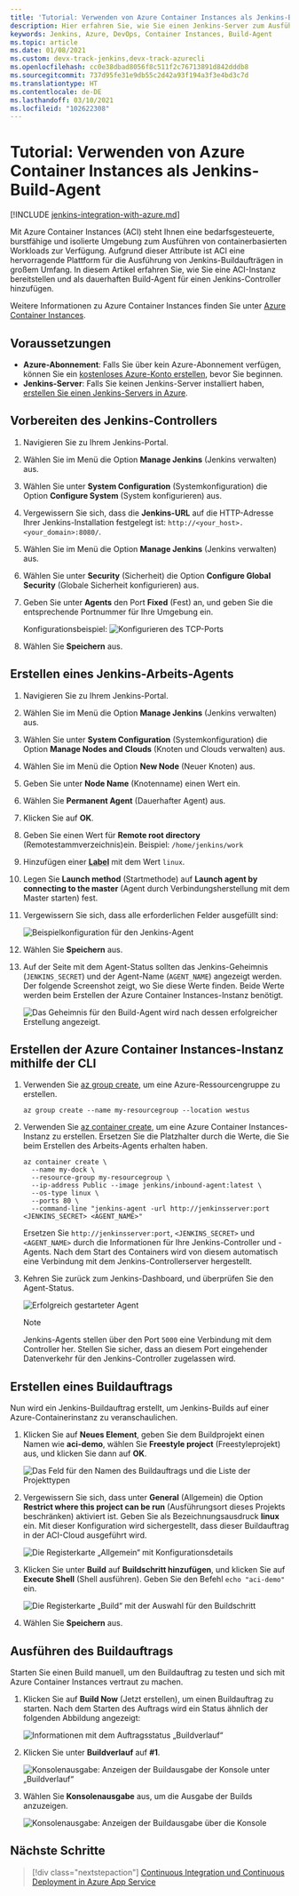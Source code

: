 ```yaml
---
title: 'Tutorial: Verwenden von Azure Container Instances als Jenkins-Build-Agent'
description: Hier erfahren Sie, wie Sie einen Jenkins-Server zum Ausführen von Buildaufträgen in Azure Container Instances konfigurieren.
keywords: Jenkins, Azure, DevOps, Container Instances, Build-Agent
ms.topic: article
ms.date: 01/08/2021
ms.custom: devx-track-jenkins,devx-track-azurecli
ms.openlocfilehash: cc0e38dbad8056f8c511f2c76713891d842dddb8
ms.sourcegitcommit: 737d95fe31e9db55c2d42a93f194a3f3e4bd3c7d
ms.translationtype: HT
ms.contentlocale: de-DE
ms.lasthandoff: 03/10/2021
ms.locfileid: "102622308"
---
```

# <a name="tutorial-use-azure-container-instances-as-a-jenkins-build-agent"></a>Tutorial: Verwenden von Azure Container Instances als Jenkins-Build-Agent

[!INCLUDE [jenkins-integration-with-azure.md](includes/jenkins-integration-with-azure.md)]

Mit Azure Container Instances (ACI) steht Ihnen eine bedarfsgesteuerte, burstfähige und isolierte Umgebung zum Ausführen von containerbasierten Workloads zur Verfügung. Aufgrund dieser Attribute ist ACI eine hervorragende Plattform für die Ausführung von Jenkins-Buildaufträgen in großem Umfang. In diesem Artikel erfahren Sie, wie Sie eine ACI-Instanz bereitstellen und als dauerhaften Build-Agent für einen Jenkins-Controller hinzufügen.

Weitere Informationen zu Azure Container Instances finden Sie unter [Azure Container Instances](/azure/container-instances/container-instances-overview).

## <a name="prerequisites"></a>Voraussetzungen

- **Azure-Abonnement**: Falls Sie über kein Azure-Abonnement verfügen, können Sie ein [kostenloses Azure-Konto erstellen](https://azure.microsoft.com/free/?ref=microsoft.com&utm_source=microsoft.com&utm_medium=docs&utm_campaign=visualstudio), bevor Sie beginnen.
- **Jenkins-Server**: Falls Sie keinen Jenkins-Server installiert haben, [erstellen Sie einen Jenkins-Servers in Azure](./configure-on-linux-vm.md).

## <a name="prepare-the-jenkins-controller"></a>Vorbereiten des Jenkins-Controllers

1. Navigieren Sie zu Ihrem Jenkins-Portal.

1. Wählen Sie im Menü die Option **Manage Jenkins** (Jenkins verwalten) aus.

1. Wählen Sie unter **System Configuration** (Systemkonfiguration) die Option **Configure System** (System konfigurieren) aus.

1. Vergewissern Sie sich, dass die **Jenkins-URL** auf die HTTP-Adresse Ihrer Jenkins-Installation festgelegt ist: `http://<your_host>.<your_domain>:8080/`.

1. Wählen Sie im Menü die Option **Manage Jenkins** (Jenkins verwalten) aus.

1. Wählen Sie unter **Security** (Sicherheit) die Option **Configure Global Security** (Globale Sicherheit konfigurieren) aus.

1. Geben Sie unter **Agents** den Port **Fixed** (Fest) an, und geben Sie die entsprechende Portnummer für Ihre Umgebung ein.

    Konfigurationsbeispiel:  ![Konfigurieren des TCP-Ports](./media/azure-container-instances-as-jenkins-build-agent/agent-port.png)

1. Wählen Sie **Speichern** aus.

## <a name="create-jenkins-work-agent"></a>Erstellen eines Jenkins-Arbeits-Agents

1. Navigieren Sie zu Ihrem Jenkins-Portal.

1. Wählen Sie im Menü die Option **Manage Jenkins** (Jenkins verwalten) aus.

1. Wählen Sie unter **System Configuration** (Systemkonfiguration) die Option **Manage Nodes and Clouds** (Knoten und Clouds verwalten) aus.

1. Wählen Sie im Menü die Option **New Node** (Neuer Knoten) aus.

1. Geben Sie unter **Node Name** (Knotenname) einen Wert ein.

1. Wählen Sie **Permanent Agent** (Dauerhafter Agent) aus.

1. Klicken Sie auf **OK**.

1. Geben Sie einen Wert für **Remote root directory** (Remotestammverzeichnis)ein. Beispiel: `/home/jenkins/work`

1. Hinzufügen einer <abbr title="Bezeichnungen werden verwendet, um mehrere Agents in einer logischen Gruppe zusammenzufassen. Ein Beispiel für eine Bezeichnung wäre `linux` zum Gruppieren Ihrer Linux-Agents.">**Label**</abbr> mit dem Wert `linux`.

1. Legen Sie **Launch method** (Startmethode) auf **Launch agent by connecting to the master** (Agent durch Verbindungsherstellung mit dem Master starten) fest.

1. Vergewissern Sie sich, dass alle erforderlichen Felder ausgefüllt sind:

    ![Beispielkonfiguration für den Jenkins-Agent](./media/azure-container-instances-as-jenkins-build-agent/agent-config.png)

1. Wählen Sie **Speichern** aus.

1. Auf der Seite mit dem Agent-Status sollten das Jenkins-Geheimnis (`JENKINS_SECRET`) und der Agent-Name (`AGENT_NAME`) angezeigt werden. Der folgende Screenshot zeigt, wo Sie diese Werte finden. Beide Werte werden beim Erstellen der Azure Container Instances-Instanz benötigt.

    ![Das Geheimnis für den Build-Agent wird nach dessen erfolgreicher Erstellung angezeigt.](./media/azure-container-instances-as-jenkins-build-agent/jenkins-secret.png)

## <a name="create-azure-container-instance-with-cli"></a>Erstellen der Azure Container Instances-Instanz mithilfe der CLI

1. Verwenden Sie [az group create](/cli/azure/group?#az_group_create), um eine Azure-Ressourcengruppe zu erstellen.

      ```azurecli
      az group create --name my-resourcegroup --location westus
      ```

1. Verwenden Sie [az container create](/cli/azure/container#az_container_create), um eine Azure Container Instances-Instanz zu erstellen. Ersetzen Sie die Platzhalter durch die Werte, die Sie beim Erstellen des Arbeits-Agents erhalten haben.

    ```azurecli
    az container create \
      --name my-dock \
      --resource-group my-resourcegroup \
      --ip-address Public --image jenkins/inbound-agent:latest \
      --os-type linux \
      --ports 80 \
      --command-line "jenkins-agent -url http://jenkinsserver:port <JENKINS_SECRET> <AGENT_NAME>"
    ```

    Ersetzen Sie `http://jenkinsserver:port`, `<JENKINS_SECRET>` und `<AGENT_NAME>` durch die Informationen für Ihre Jenkins-Controller und -Agents. Nach dem Start des Containers wird von diesem automatisch eine Verbindung mit dem Jenkins-Controllerserver hergestellt.

1. Kehren Sie zurück zum Jenkins-Dashboard, und überprüfen Sie den Agent-Status.

    ![Erfolgreich gestarteter Agent](./media/azure-container-instances-as-jenkins-build-agent/agent-start.png)

    > [!NOTE]
    > Jenkins-Agents stellen über den Port `5000` eine Verbindung mit dem Controller her. Stellen Sie sicher, dass an diesem Port eingehender Datenverkehr für den Jenkins-Controller zugelassen wird.

## <a name="create-a-build-job"></a>Erstellen eines Buildauftrags

Nun wird ein Jenkins-Buildauftrag erstellt, um Jenkins-Builds auf einer Azure-Containerinstanz zu veranschaulichen.

1. Klicken Sie auf **Neues Element**, geben Sie dem Buildprojekt einen Namen wie **aci-demo**, wählen Sie **Freestyle project** (Freestyleprojekt) aus, und klicken Sie dann auf **OK**.

   ![Das Feld für den Namen des Buildauftrags und die Liste der Projekttypen](./media/azure-container-instances-as-jenkins-build-agent/jenkins-new-job.png)

1. Vergewissern Sie sich, dass unter **General** (Allgemein) die Option **Restrict where this project can be run** (Ausführungsort dieses Projekts beschränken) aktiviert ist. Geben Sie als Bezeichnungsausdruck **linux** ein. Mit dieser Konfiguration wird sichergestellt, dass dieser Buildauftrag in der ACI-Cloud ausgeführt wird.

   ![Die Registerkarte „Allgemein“ mit Konfigurationsdetails](./media/azure-container-instances-as-jenkins-build-agent/jenkins-job-01.png)

1. Klicken Sie unter **Build** auf **Buildschritt hinzufügen**, und klicken Sie auf **Execute Shell** (Shell ausführen). Geben Sie den Befehl `echo "aci-demo"` ein.

   ![Die Registerkarte „Build“ mit der Auswahl für den Buildschritt](./media/azure-container-instances-as-jenkins-build-agent/jenkins-job-02.png)

1. Wählen Sie **Speichern** aus.

## <a name="run-the-build-job"></a>Ausführen des Buildauftrags

Starten Sie einen Build manuell, um den Buildauftrag zu testen und sich mit Azure Container Instances vertraut zu machen.

1. Klicken Sie auf **Build Now** (Jetzt erstellen), um einen Buildauftrag zu starten. Nach dem Starten des Auftrags wird ein Status ähnlich der folgenden Abbildung angezeigt:

   ![Informationen mit dem Auftragsstatus „Buildverlauf“](./media/azure-container-instances-as-jenkins-build-agent/jenkins-job-status.png)

1. Klicken Sie unter **Buildverlauf** auf **#1**.

    ![Konsolenausgabe: Anzeigen der Buildausgabe der Konsole unter „Buildverlauf“](./media/azure-container-instances-as-jenkins-build-agent/build-history.png)

1. Wählen Sie **Konsolenausgabe** aus, um die Ausgabe der Builds anzuzeigen.

    ![Konsolenausgabe: Anzeigen der Buildausgabe über die Konsole](./media/azure-container-instances-as-jenkins-build-agent/build-console-output.png)

## <a name="next-steps"></a>Nächste Schritte

> [!div class="nextstepaction"]
> [Continuous Integration und Continuous Deployment in Azure App Service](/azure/jenkins/tutorial-jenkins-deploy-web-app-azure-app-service)